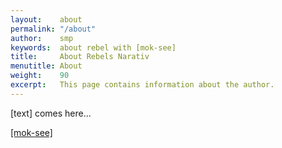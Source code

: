 ```yaml
---
layout:    about
permalink: "/about"
author:    smp
keywords:  about rebel with [mok-see]
title:     About Rebels Narativ
menutitle: About
weight:    90
excerpt:   This page contains information about the author.
---
```

<script async defer src="https://buttons.github.io/buttons.js"></script>

[text] comes here...

<p class="github-button-container">
<a class="github-button" href="https://github.com/mok-see" data-size="large" data-show-count="true" aria-label="Star [mok-see] on GitHub">[mok-see]</a>
</p>
